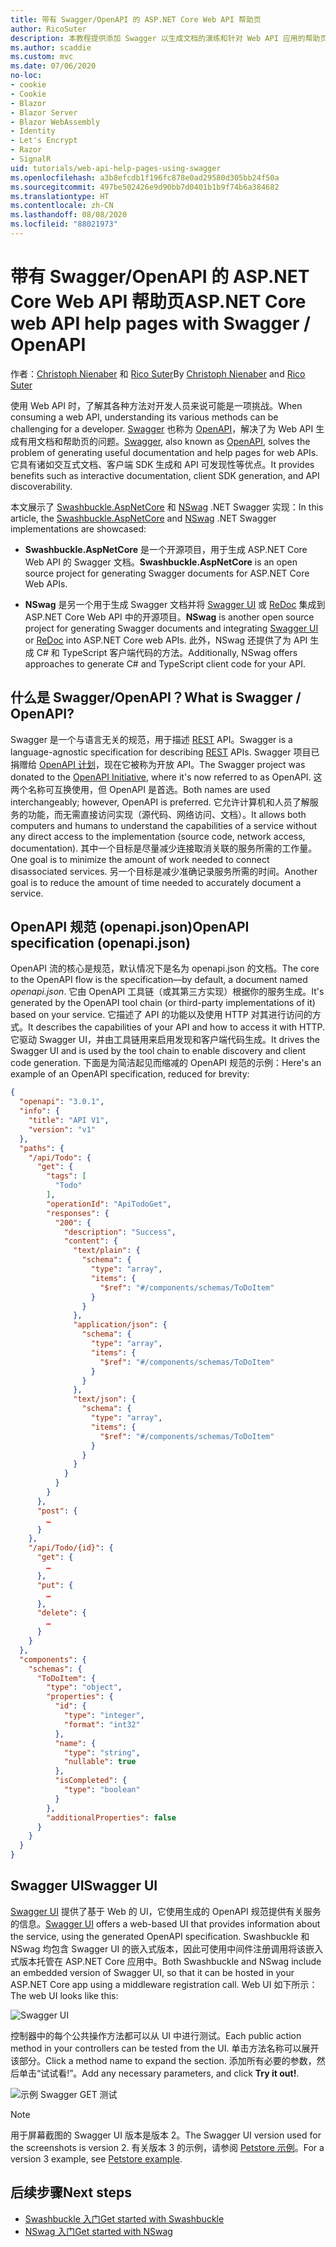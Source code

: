 ```yaml
---
title: 带有 Swagger/OpenAPI 的 ASP.NET Core Web API 帮助页
author: RicoSuter
description: 本教程提供添加 Swagger 以生成文档的演练和针对 Web API 应用的帮助页。
ms.author: scaddie
ms.custom: mvc
ms.date: 07/06/2020
no-loc:
- cookie
- Cookie
- Blazor
- Blazor Server
- Blazor WebAssembly
- Identity
- Let's Encrypt
- Razor
- SignalR
uid: tutorials/web-api-help-pages-using-swagger
ms.openlocfilehash: a3b8efcdb1f196fc878e0ad29580d305bb24f50a
ms.sourcegitcommit: 497be502426e9d90bb7d0401b1b9f74b6a384682
ms.translationtype: HT
ms.contentlocale: zh-CN
ms.lasthandoff: 08/08/2020
ms.locfileid: "88021973"
---
```

# <a name="aspnet-core-web-api-help-pages-with-swagger--openapi"></a><span data-ttu-id="0187f-103">带有 Swagger/OpenAPI 的 ASP.NET Core Web API 帮助页</span><span class="sxs-lookup"><span data-stu-id="0187f-103">ASP.NET Core web API help pages with Swagger / OpenAPI</span></span>

<span data-ttu-id="0187f-104">作者：[Christoph Nienaber](https://twitter.com/zuckerthoben) 和 [Rico Suter](https://blog.rsuter.com/)</span><span class="sxs-lookup"><span data-stu-id="0187f-104">By [Christoph Nienaber](https://twitter.com/zuckerthoben) and [Rico Suter](https://blog.rsuter.com/)</span></span>

<span data-ttu-id="0187f-105">使用 Web API 时，了解其各种方法对开发人员来说可能是一项挑战。</span><span class="sxs-lookup"><span data-stu-id="0187f-105">When consuming a web API, understanding its various methods can be challenging for a developer.</span></span> <span data-ttu-id="0187f-106">[Swagger](https://swagger.io/) 也称为 [OpenAPI](https://www.openapis.org/)，解决了为 Web API 生成有用文档和帮助页的问题。</span><span class="sxs-lookup"><span data-stu-id="0187f-106">[Swagger](https://swagger.io/), also known as [OpenAPI](https://www.openapis.org/), solves the problem of generating useful documentation and help pages for web APIs.</span></span> <span data-ttu-id="0187f-107">它具有诸如交互式文档、客户端 SDK 生成和 API 可发现性等优点。</span><span class="sxs-lookup"><span data-stu-id="0187f-107">It provides benefits such as interactive documentation, client SDK generation, and API discoverability.</span></span>

<span data-ttu-id="0187f-108">本文展示了 [Swashbuckle.AspNetCore](https://github.com/domaindrivendev/Swashbuckle.AspNetCore) 和 [NSwag](https://github.com/RicoSuter/NSwag) .NET Swagger 实现：</span><span class="sxs-lookup"><span data-stu-id="0187f-108">In this article, the [Swashbuckle.AspNetCore](https://github.com/domaindrivendev/Swashbuckle.AspNetCore) and [NSwag](https://github.com/RicoSuter/NSwag) .NET Swagger implementations are showcased:</span></span>

* <span data-ttu-id="0187f-109">**Swashbuckle.AspNetCore** 是一个开源项目，用于生成 ASP.NET Core Web API 的 Swagger 文档。</span><span class="sxs-lookup"><span data-stu-id="0187f-109">**Swashbuckle.AspNetCore** is an open source project for generating Swagger documents for ASP.NET Core Web APIs.</span></span>

* <span data-ttu-id="0187f-110">**NSwag** 是另一个用于生成 Swagger 文档并将 [Swagger UI](https://swagger.io/swagger-ui/) 或 [ReDoc](https://github.com/Rebilly/ReDoc) 集成到 ASP.NET Core Web API 中的开源项目。</span><span class="sxs-lookup"><span data-stu-id="0187f-110">**NSwag** is another open source project for generating Swagger documents and integrating [Swagger UI](https://swagger.io/swagger-ui/) or [ReDoc](https://github.com/Rebilly/ReDoc) into ASP.NET Core web APIs.</span></span> <span data-ttu-id="0187f-111">此外，NSwag 还提供了为 API 生成 C# 和 TypeScript 客户端代码的方法。</span><span class="sxs-lookup"><span data-stu-id="0187f-111">Additionally, NSwag offers approaches to generate C# and TypeScript client code for your API.</span></span>

## <a name="what-is-swagger--openapi"></a><span data-ttu-id="0187f-112">什么是 Swagger/OpenAPI？</span><span class="sxs-lookup"><span data-stu-id="0187f-112">What is Swagger / OpenAPI?</span></span>

<span data-ttu-id="0187f-113">Swagger 是一个与语言无关的规范，用于描述 [REST](https://en.wikipedia.org/wiki/Representational_state_transfer) API。</span><span class="sxs-lookup"><span data-stu-id="0187f-113">Swagger is a language-agnostic specification for describing [REST](https://en.wikipedia.org/wiki/Representational_state_transfer) APIs.</span></span> <span data-ttu-id="0187f-114">Swagger 项目已捐赠给 [OpenAPI 计划](https://www.openapis.org/)，现在它被称为开放 API。</span><span class="sxs-lookup"><span data-stu-id="0187f-114">The Swagger project was donated to the [OpenAPI Initiative](https://www.openapis.org/), where it's now referred to as OpenAPI.</span></span> <span data-ttu-id="0187f-115">这两个名称可互换使用，但 OpenAPI 是首选。</span><span class="sxs-lookup"><span data-stu-id="0187f-115">Both names are used interchangeably; however, OpenAPI is preferred.</span></span> <span data-ttu-id="0187f-116">它允许计算机和人员了解服务的功能，而无需直接访问实现（源代码、网络访问、文档）。</span><span class="sxs-lookup"><span data-stu-id="0187f-116">It allows both computers and humans to understand the capabilities of a service without any direct access to the implementation (source code, network access, documentation).</span></span> <span data-ttu-id="0187f-117">其中一个目标是尽量减少连接取消关联的服务所需的工作量。</span><span class="sxs-lookup"><span data-stu-id="0187f-117">One goal is to minimize the amount of work needed to connect disassociated services.</span></span> <span data-ttu-id="0187f-118">另一个目标是减少准确记录服务所需的时间。</span><span class="sxs-lookup"><span data-stu-id="0187f-118">Another goal is to reduce the amount of time needed to accurately document a service.</span></span>

## <a name="openapi-specification-openapijson"></a><span data-ttu-id="0187f-119">OpenAPI 规范 (openapi.json)</span><span class="sxs-lookup"><span data-stu-id="0187f-119">OpenAPI specification (openapi.json)</span></span>

<span data-ttu-id="0187f-120">OpenAPI 流的核心是规范，默认情况下是名为 openapi.json 的文档。</span><span class="sxs-lookup"><span data-stu-id="0187f-120">The core to the OpenAPI flow is the specification&mdash;by default, a document named *openapi.json*.</span></span> <span data-ttu-id="0187f-121">它由 OpenAPI 工具链（或其第三方实现）根据你的服务生成。</span><span class="sxs-lookup"><span data-stu-id="0187f-121">It's generated by the OpenAPI tool chain (or third-party implementations of it) based on your service.</span></span> <span data-ttu-id="0187f-122">它描述了 API 的功能以及使用 HTTP 对其进行访问的方式。</span><span class="sxs-lookup"><span data-stu-id="0187f-122">It describes the capabilities of your API and how to access it with HTTP.</span></span> <span data-ttu-id="0187f-123">它驱动 Swagger UI，并由工具链用来启用发现和客户端代码生成。</span><span class="sxs-lookup"><span data-stu-id="0187f-123">It drives the Swagger UI and is used by the tool chain to enable discovery and client code generation.</span></span> <span data-ttu-id="0187f-124">下面是为简洁起见而缩减的 OpenAPI 规范的示例：</span><span class="sxs-lookup"><span data-stu-id="0187f-124">Here's an example of an OpenAPI specification, reduced for brevity:</span></span>

```json
{
  "openapi": "3.0.1",
  "info": {
    "title": "API V1",
    "version": "v1"
  },
  "paths": {
    "/api/Todo": {
      "get": {
        "tags": [
          "Todo"
        ],
        "operationId": "ApiTodoGet",
        "responses": {
          "200": {
            "description": "Success",
            "content": {
              "text/plain": {
                "schema": {
                  "type": "array",
                  "items": {
                    "$ref": "#/components/schemas/ToDoItem"
                  }
                }
              },
              "application/json": {
                "schema": {
                  "type": "array",
                  "items": {
                    "$ref": "#/components/schemas/ToDoItem"
                  }
                }
              },
              "text/json": {
                "schema": {
                  "type": "array",
                  "items": {
                    "$ref": "#/components/schemas/ToDoItem"
                  }
                }
              }
            }
          }
        }
      },
      "post": {
        …
      }
    },
    "/api/Todo/{id}": {
      "get": {
        …
      },
      "put": {
        …
      },
      "delete": {
        …
      }
    }
  },
  "components": {
    "schemas": {
      "ToDoItem": {
        "type": "object",
        "properties": {
          "id": {
            "type": "integer",
            "format": "int32"
          },
          "name": {
            "type": "string",
            "nullable": true
          },
          "isCompleted": {
            "type": "boolean"
          }
        },
        "additionalProperties": false
      }
    }
  }
}
```

## <a name="swagger-ui"></a><span data-ttu-id="0187f-125">Swagger UI</span><span class="sxs-lookup"><span data-stu-id="0187f-125">Swagger UI</span></span>

<span data-ttu-id="0187f-126">[Swagger UI](https://swagger.io/swagger-ui/) 提供了基于 Web 的 UI，它使用生成的 OpenAPI 规范提供有关服务的信息。</span><span class="sxs-lookup"><span data-stu-id="0187f-126">[Swagger UI](https://swagger.io/swagger-ui/) offers a web-based UI that provides information about the service, using the generated OpenAPI specification.</span></span> <span data-ttu-id="0187f-127">Swashbuckle 和 NSwag 均包含 Swagger UI 的嵌入式版本，因此可使用中间件注册调用将该嵌入式版本托管在 ASP.NET Core 应用中。</span><span class="sxs-lookup"><span data-stu-id="0187f-127">Both Swashbuckle and NSwag include an embedded version of Swagger UI, so that it can be hosted in your ASP.NET Core app using a middleware registration call.</span></span> <span data-ttu-id="0187f-128">Web UI 如下所示：</span><span class="sxs-lookup"><span data-stu-id="0187f-128">The web UI looks like this:</span></span>

![Swagger UI](web-api-help-pages-using-swagger/_static/swagger-ui.png)

<span data-ttu-id="0187f-130">控制器中的每个公共操作方法都可以从 UI 中进行测试。</span><span class="sxs-lookup"><span data-stu-id="0187f-130">Each public action method in your controllers can be tested from the UI.</span></span> <span data-ttu-id="0187f-131">单击方法名称可以展开该部分。</span><span class="sxs-lookup"><span data-stu-id="0187f-131">Click a method name to expand the section.</span></span> <span data-ttu-id="0187f-132">添加所有必要的参数，然后单击“试试看!”。</span><span class="sxs-lookup"><span data-stu-id="0187f-132">Add any necessary parameters, and click **Try it out!**.</span></span>

![示例 Swagger GET 测试](web-api-help-pages-using-swagger/_static/get-try-it-out.png)

> [!NOTE]
> <span data-ttu-id="0187f-134">用于屏幕截图的 Swagger UI 版本是版本 2。</span><span class="sxs-lookup"><span data-stu-id="0187f-134">The Swagger UI version used for the screenshots is version 2.</span></span> <span data-ttu-id="0187f-135">有关版本 3 的示例，请参阅 [Petstore 示例](https://petstore.swagger.io/)。</span><span class="sxs-lookup"><span data-stu-id="0187f-135">For a version 3 example, see [Petstore example](https://petstore.swagger.io/).</span></span>

## <a name="next-steps"></a><span data-ttu-id="0187f-136">后续步骤</span><span class="sxs-lookup"><span data-stu-id="0187f-136">Next steps</span></span>

* [<span data-ttu-id="0187f-137">Swashbuckle 入门</span><span class="sxs-lookup"><span data-stu-id="0187f-137">Get started with Swashbuckle</span></span>](xref:tutorials/get-started-with-swashbuckle)
* [<span data-ttu-id="0187f-138">NSwag 入门</span><span class="sxs-lookup"><span data-stu-id="0187f-138">Get started with NSwag</span></span>](xref:tutorials/get-started-with-nswag)
